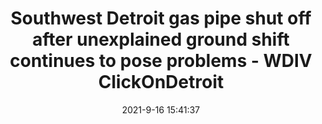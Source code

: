 ---
"title": "Southwest Detroit gas pipe shut off after unexplained ground shift continues to pose problems - WDIV ClickOnDetroit"
"date": "2021-9-16 15:41:37"
"feed_name": "GOOGLENEWSINDUSTRIAL"
"feed_website": "https://news.google.com/search?q=industrial%2Bincident&hl=en-US&gl=US&ceid=US:en"
"feed_rss": "https://news.google.com/rss/search?q=industrial%2Bincident&hl=en-US&gl=US&ceid=US:en"
"link": "https://www.clickondetroit.com/news/local/2021/09/16/gas-pipe-shut-down-after-unexplained-ground-shift-in-southwest-detroit-continues-to-pose-problems/"
"file": "_posts/2021-1-1-ed78e556953e6081f711da3ce37b2f7542e9f0ce.md"
"accident": "0"
"drilling": "1"
"dead": "0"
"injured": "0"
---